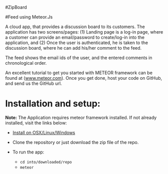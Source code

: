 
#ZipBoard


#Feed using Meteor.Js

A cloud app, that provides a discussion board to its customers. The application has two screens/pages: 
(1) Landing page is a log-in page, where a customer can provide an email/password to create/log-in into the application, and 
(2) Once the user is authenticated, he is taken to the discussion board, where he can add his/her comment to the feed. 

The feed shows the email ids of the user, and the entered comments in chronological order.

An excellent tutorial to get you started with METEOR framework can be found at (www.meteor.com). Once you get done, host your code on GitHub, and send us the GitHub url.

# Installation and setup:

**Note:** The Application requires meteor framework installed. If not already installed, visit the links below:
+ [Install on OSX/Linux/Windows](https://www.meteor.com/install)

+ Clone the repository or just download the zip file of the repo.
+ To run the app:
    + `cd into/downloaded/repo`
    + `meteor`
